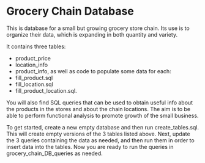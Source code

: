 # Grocery Chain Database

This is database for a small but growing grocery store chain. Its use is to organize their data, which is expanding in both quantity and variety. 

It contains three tables:
- product_price
- location_info
- product_info, 
as well as code to populate some data for each:
- fill_product.sql
- fill_location.sql
- fill_product_location.sql.

You will also find SQL queries that can be used to obtain useful info about the products in the stores and about the chain locations. The aim is to be able to perform functional analysis to promote growth of the small business.

To get started, create a new empty database and then run create_tables.sql. This will create empty versions of the 3 tables listed above. Next, update the 3 queries containing the data as needed, and then run them in order to insert data into the tables. Now you are ready to run the queries in grocery_chain_DB_queries as needed.
